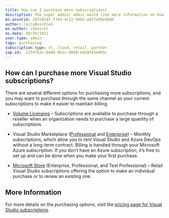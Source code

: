 ```yaml
---
title: How can I purchase more subscriptions?
description: The super admin/ admin would like more information on how to purchase more subscriptions
ms.assetid: 26fc654f-f76d-4c12-9d42-a827a5be5bdd  
author: CaityBuschlen 
ms.author: cabuschl 
ms.date: 09/29/2021 
user.type: admin 
tags: purchasing 
subscription.type: vl, cloud, retail, partner 
sap.id:  c374762c-640b-8b2c-d049-bda9545e903c
---
```


## How can I purchase more Visual Studio subscriptions?

There are several different options for purchasing more subscriptions, and you may want to purchase through the same channel as your current subscriptions to make it easier to maintain billing.

* [Volume Licensing](https://www.microsoft.com/licensing/how-to-buy/how-to-buy?rtc=1) – Subscriptions are available to purchase through a reseller when an organization needs to purchase a large quantity of subscriptions. 

* Visual Studio Marketplace ([Professional](https://marketplace.visualstudio.com/items?itemName=ms.vs-professional-monthly) and [Enterprise](https://marketplace.visualstudio.com/items?itemName=ms.vs-enterprise-monthly)) – Monthly subscriptions, which allow you to rent Visual Studio and Azure DevOps without a long-term contract. Billing is handled through your Microsoft Azure subscription. If you don’t have an Azure subscription, it’s free to set up and can be done when you make your first purchase.

* [Microsoft Store](https://www.microsoft.com/store/collections/visualstudio?rtc=1) (Enterprise, Professional, and Test Professional) – Retail Visual Studio subscriptions offering the option to make an individual purchase or to renew an existing one.

## More Information
For more details on the purchasing options, visit the [pricing page for Visual Studio subscriptions](https://visualstudio.microsoft.com/vs/pricing/).
